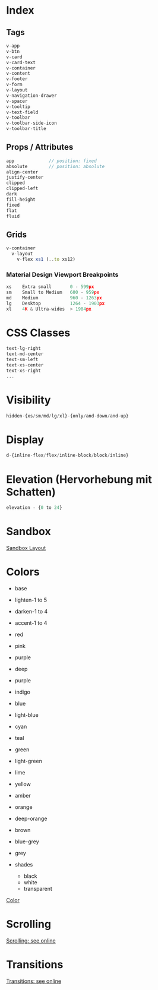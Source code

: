 # Index
## Tags

```jsx
v-app
v-btn
v-card
v-card-text
v-container
v-content
v-footer
v-form
v-layout
v-navigation-drawer
v-spacer
v-tooltip
v-text-field
v-toolbar
v-toolbar-side-icon
v-toolbar-title

```

## Props / Attributes

```jsx
app             // position: fixed
absolute        // position: absolute
align-center
justify-center
clipped
clipped-left
dark
fill-height
fixed
flat
fluid
```

## Grids

```jsx
v-container
  v-layout 
    v-flex xs1 (..to xs12)

```

### Material Design Viewport Breakpoints

```jsx
xs    Extra small       0 - 599px
sm    Small to Medium   600 - 959px
md    Medium            960 - 1263px
lg    Desktop           1264 - 1903px
xl    4K & Ultra-wides  > 1904px
```

# CSS Classes

```jsx
text-lg-right
text-md-center
text-sm-left
text-xs-center
text-xs-right
...
```

# Visibility

```jsx
hidden-{xs/sm/md/lg/xl}-{only/and-down/and-up}
```
# Display

```jsx
d-{inline-flex/flex/inline-block/block/inline}
```
# Elevation (Hervorhebung mit Schatten)

```jsx
elevation - {0 to 24}
```

# Sandbox
[Sandbox Layout](https://vuetifyjs.com/en/examples/layouts/sandbox)

# Colors

- base
- lighten-1 to 5
- darken-1 to 4
- accent-1 to 4

- red
- pink 
- purple 
- deep 
- purple
- indigo
- blue
- light-blue
- cyan
- teal
- green
- light-green
- lime
- yellow
- amber
- orange
- deep-orange
- brown
- blue-grey
- grey
- shades
  -  black
  -  white
  -  transparent 



[Color](https://github.com/vuetifyjs/vuetify/blob/master/src/stylus/settings/_colors.styl)


# Scrolling

[Scrolling: see online](https://vuetifyjs.com/en/motion/scrolling)

# Transitions

[Transitions: see online](https://vuetifyjs.com/en/motion/transitions)